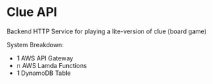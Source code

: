 # Clue API

Backend HTTP Service for playing a lite-version of clue (board game)

System Breakdown:
- 1 AWS API Gateway
- n AWS Lamda Functions
- 1 DynamoDB Table
